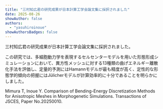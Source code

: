 ```yaml
---
title: "三村知広君の研究成果が日本計算工学会論文集に採択されました"
date: 2025-08-26
showAuthor: false
authors:
  - "yasuhiroinoue"
showAuthorsBadges: false
---
```


三村知広君の研究成果が日本計算工学会論文集に採択されました。

この研究では、多細胞動力学を表現するセルセンターモデルを用いた形態形成シミュレーションにおいて、異方性メッシュに対する13種類の曲げエネルギー離散化手法を評価し、定量的予測にはHamannモデルが最も精度が高く、定性的な形態学的傾向の把握にはJülicherモデルが計算効率的に十分であることを明らかにしました。

Mimura T, Inoue Y. Comparison of Bending-Energy Discretization Methods for Anisotropic Meshes in Morphogenetic Simulations. Transactions of JSCES, Paper No.20250010.